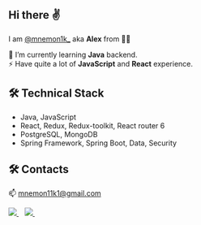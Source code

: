 ## Hi there ✌

<p>
  I am <a href="https://www.instagram.com/mnemon1k_">@mnemon1k_</a> aka <b>Alex</b> from 💙💛
</p>

🌱 I’m currently learning **Java** backend.<br/> ⚡ Have quite a lot of **JavaScript** and **React** experience.<br/>


## 🛠 Technical Stack
*   Java, JavaScript
*   React, Redux, Redux-toolkit, React router 6
*   PostgreSQL, MongoDB
*   Spring Framework, Spring Boot, Data, Security


## 🛠 Contacts

📫 mnemon11k1@gmail.com

<p>
   <a href="https://t.me/mnemon1k" target="_blank">
    <img src="https://img.shields.io/badge/Telegram-2CA5E0?style=for-the-badge&logo=telegram&logoColor=white" />        
  </a>&nbsp;&nbsp;
  <a href="https://www.linkedin.com/in/mnemon1k/" target="_blank">
    <img src="https://img.shields.io/badge/linkedin-%230077B5.svg?&style=for-the-badge&logo=linkedin&logoColor=white" />
  </a>&nbsp;&nbsp;
</p>

<!--
**Mnemon1k/Mnemon1k** is a ✨ _special_ ✨ repository because its `README.md` (this file) appears on your GitHub profile.

Here are some ideas to get you started:

- 🔭 I’m currently working on ...
- 🌱 I’m currently learning ...
- 👯 I’m looking to collaborate on ...
- 🤔 I’m looking for help with ...
- 💬 Ask me about ...
- 📫 How to reach me: ...
- 😄 Pronouns: ...
- ⚡ Fun fact: ...
-->
